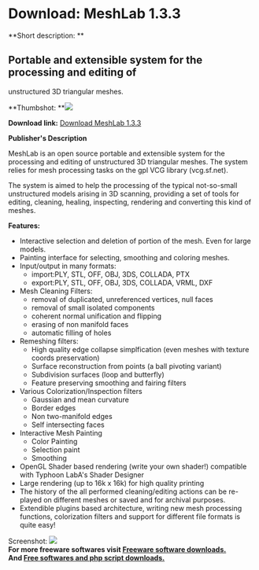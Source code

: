 # Download: MeshLab 1.3.3

**Short description: **

## Portable and extensible system for the processing and editing of
unstructured 3D triangular meshes.

  
**Thumbshot: **![](http://www.freewarefiles.com/screenshot/meshlab1_md.jpg)   
  
**Download link:** [Download MeshLab 1.3.3](http://freesoftwares.boysofts.com/MeshLab_program_27500.html)  
  

**Publisher's Description**  
  

MeshLab is an open source portable and extensible system for the processing
and editing of unstructured 3D triangular meshes. The system relies for mesh
processing tasks on the gpl VCG library (vcg.sf.net).

The system is aimed to help the processing of the typical not-so-small
unstructured models arising in 3D scanning, providing a set of tools for
editing, cleaning, healing, inspecting, rendering and converting this kind of
meshes.

**Features:**

  * Interactive selection and deletion of portion of the mesh. Even for large models. 
  * Painting interface for selecting, smoothing and coloring meshes. 
  * Input/output in many formats: 
    * import:PLY, STL, OFF, OBJ, 3DS, COLLADA, PTX 
    * export:PLY, STL, OFF, OBJ, 3DS, COLLADA, VRML, DXF 
  * Mesh Cleaning Filters: 
    * removal of duplicated, unreferenced vertices, null faces 
    * removal of small isolated components 
    * coherent normal unification and flipping 
    * erasing of non manifold faces 
    * automatic filling of holes 
  * Remeshing filters: 
    * High quality edge collapse simplfication (even meshes with texture coords preservation) 
    * Surface reconstruction from points (a ball pivoting variant) 
    * Subdivision surfaces (loop and butterfly) 
    * Feature preserving smoothing and fairing filters 
  * Various Colorization/Inspection filters 
    * Gaussian and mean curvature 
    * Border edges 
    * Non two-manifold edges 
    * Self intersecting faces 
  * Interactive Mesh Painting 
    * Color Painting 
    * Selection paint 
    * Smoothing 
  * OpenGL Shader based rendering (write your own shader!) compatible with Typhoon LabA's Shader Designer 
  * Large rendering (up to 16k x 16k) for high quality printing 
  * The history of the all performed cleaning/editing actions can be re-played on different meshes or saved and for archival purposes. 
  * Extendible plugins based architecture, writing new mesh processing functions, colorization filters and support for different file formats is quite easy! 

  
  
Screenshot: ![](http://www.freewarefiles.com/screenshot/meshlab1.jpg)  
**For more freeware softwares visit [Freeware software downloads.](http://freesoftwares.boysofts.com/)**   
**And [Free softwares and php script downloads.](http://www.boysofts.com/)**

